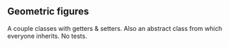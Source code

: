 ## Geometric figures
A couple classes with getters & setters. Also an abstract class from which everyone inherits.
No tests.